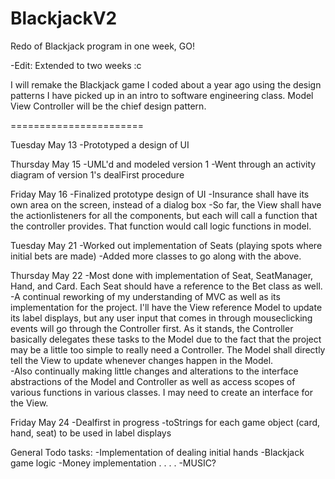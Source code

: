 BlackjackV2
===========

Redo of Blackjack program in one week, GO!

-Edit: Extended to two weeks :c

I will remake the Blackjack game I coded about a year ago using the design patterns I have picked up in an intro 
to software engineering class. Model View Controller will be the chief design pattern.

=======================

Tuesday May 13
-Prototyped a design of UI

Thursday May 15
-UML'd and modeled version 1 
-Went through an activity diagram of version 1's dealFirst procedure

Friday May 16
-Finalized prototype design of UI
-Insurance shall have its own area on the screen, instead of a dialog box
-So far, the View shall have the actionlisteners for all the components, but each will call a function that the controller provides. That function would call logic functions in model.

Tuesday May 21
-Worked out implementation of Seats (playing spots where initial bets are made)
-Added more classes to go along with the above.

Thursday May 22
-Most done with implementation of Seat, SeatManager, Hand, and Card. Each Seat should have a
reference to the Bet class as well.
-A continual reworking of my understanding of MVC as well as its implementation for the project. I'll have the View reference Model to update its label displays, but any user input that comes in through mouseclicking events will go through the Controller first. As it stands, the Controller basically delegates these tasks to the Model due to the fact that the project may be a little too simple to really need a Controller. The Model shall directly tell the View to update whenever changes happen in the Model.  
-Also continually making little changes and alterations to the interface abstractions of the Model and Controller as well as access scopes of various functions in various classes. I may need to create an interface for the View.

Friday May 24
-Dealfirst in progress
-toStrings for each game object (card, hand, seat) to be used in label displays

General Todo tasks:
-Implementation of dealing initial hands
-Blackjack game logic 
-Money implementation
.
.
.
.
-MUSIC?